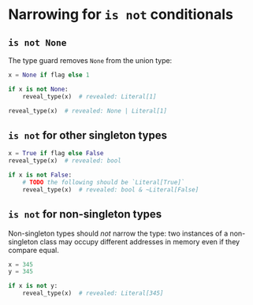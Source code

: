 # Narrowing for `is not` conditionals

## `is not None`

The type guard removes `None` from the union type:

```py
x = None if flag else 1

if x is not None:
    reveal_type(x)  # revealed: Literal[1]

reveal_type(x)  # revealed: None | Literal[1]
```

## `is not` for other singleton types

```py
x = True if flag else False
reveal_type(x)  # revealed: bool

if x is not False:
    # TODO the following should be `Literal[True]`
    reveal_type(x)  # revealed: bool & ~Literal[False]
```

## `is not` for non-singleton types

Non-singleton types should *not* narrow the type: two instances of a
non-singleton class may occupy different addresses in memory even if
they compare equal.

```py
x = 345
y = 345

if x is not y:
    reveal_type(x)  # revealed: Literal[345]
```
